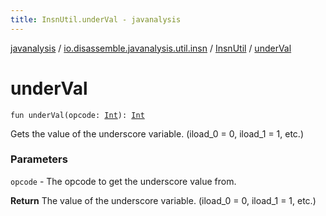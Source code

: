 ```yaml
---
title: InsnUtil.underVal - javanalysis
---
```


[javanalysis](../../index.html) / [io.disassemble.javanalysis.util.insn](../index.html) / [InsnUtil](index.html) / [underVal](./under-val.html)

# underVal

`fun underVal(opcode: `[`Int`](https://kotlinlang.org/api/latest/jvm/stdlib/kotlin/-int/index.html)`): `[`Int`](https://kotlinlang.org/api/latest/jvm/stdlib/kotlin/-int/index.html)

Gets the value of the underscore variable. (iload_0 = 0, iload_1 = 1, etc.)

### Parameters

`opcode` - The opcode to get the underscore value from.

**Return**
The value of the underscore variable. (iload_0 = 0, iload_1 = 1, etc.)

